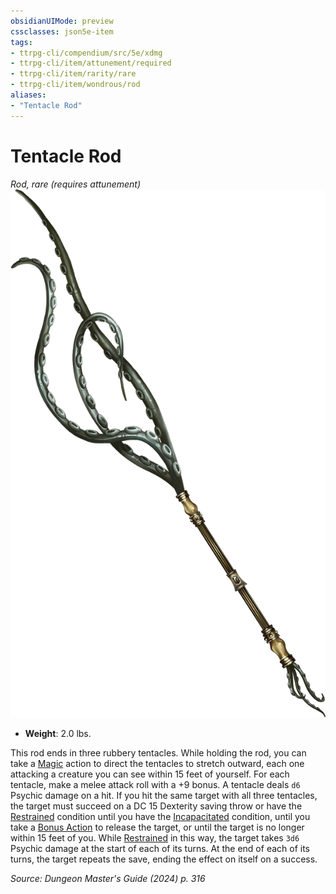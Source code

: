 ```yaml
---
obsidianUIMode: preview
cssclasses: json5e-item
tags:
- ttrpg-cli/compendium/src/5e/xdmg
- ttrpg-cli/item/attunement/required
- ttrpg-cli/item/rarity/rare
- ttrpg-cli/item/wondrous/rod
aliases: 
- "Tentacle Rod"
---
```

# Tentacle Rod
*Rod, rare (requires attunement)*  
![](Інструменти%20ДМ/CLI/items/img/tentacle-rod.webp#right)

- **Weight**: 2.0 lbs.

This rod ends in three rubbery tentacles. While holding the rod, you can take a [Magic](Інструменти%20ДМ/CLI/rules/actions.md#Magic) action to direct the tentacles to stretch outward, each one attacking a creature you can see within 15 feet of yourself. For each tentacle, make a melee attack roll with a +9 bonus. A tentacle deals `d6` Psychic damage on a hit. If you hit the same target with all three tentacles, the target must succeed on a DC 15 Dexterity saving throw or have the [Restrained](Інструменти%20ДМ/CLI/rules/conditions.md#Restrained) condition until you have the [Incapacitated](Інструменти%20ДМ/CLI/rules/conditions.md#Incapacitated) condition, until you take a [Bonus Action](Інструменти%20ДМ/CLI/rules/variant-rules/bonus-action-xphb.md) to release the target, or until the target is no longer within 15 feet of you. While [Restrained](Інструменти%20ДМ/CLI/rules/conditions.md#Restrained) in this way, the target takes `3d6` Psychic damage at the start of each of its turns. At the end of each of its turns, the target repeats the save, ending the effect on itself on a success.

*Source: Dungeon Master's Guide (2024) p. 316*
